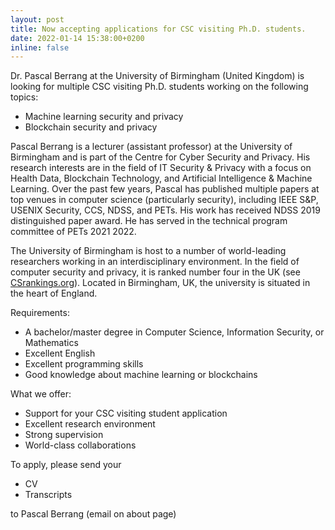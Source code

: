 ```yaml
---
layout: post
title: Now accepting applications for CSC visiting Ph.D. students.
date: 2022-01-14 15:38:00+0200
inline: false
---
```


Dr. Pascal Berrang at the University of Birmingham (United Kingdom) is looking for multiple CSC visiting Ph.D. students working on the following topics:
- Machine learning security and privacy
- Blockchain security and privacy

Pascal Berrang is a lecturer (assistant professor) at the University of Birmingham and is part of the Centre for Cyber Security and Privacy. His research interests are in the field of IT Security & Privacy with a focus on Health Data, Blockchain Technology, and Artificial Intelligence & Machine Learning. Over the past few years, Pascal has published multiple papers at top venues in computer science (particularly security), including IEEE S&P, USENIX Security, CCS, NDSS, and PETs. His work has received NDSS 2019 distinguished paper award. He has served in the technical program committee of PETs 2021 2022.

The University of Birmingham is host to a number of world-leading researchers working in an interdisciplinary environment. In the field of computer security and privacy, it is ranked number four in the UK (see [CSrankings.org](http://csrankings.org/#/index?sec&uk)). Located in Birmingham, UK, the university is situated in the heart of England.

Requirements:
- A bachelor/master degree in Computer Science, Information Security, or Mathematics
- Excellent English
- Excellent programming skills
- Good knowledge about machine learning or blockchains

What we offer:
- Support for your CSC visiting student application
- Excellent research environment
- Strong supervision
- World-class collaborations

To apply, please send your
- CV
- Transcripts

to Pascal Berrang (email on about page)
